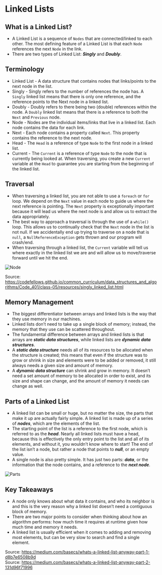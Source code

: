 # Linked Lists

## What is a Linked List?

* A Linked List is a sequence of `Nodes` that are connected/linked to each other. The most defining feature of a Linked List is that each `Node` references the next `Node` in the link.
* There are two types of Linked List: ***Singly*** and ***Doubly***.

## Terminology

* Linked List - A data structure that contains nodes that links/points to the next node in the list.
* Singly - Singly refers to the number of references the node has. A `Singly` linked list means that there is only one reference, and the reference points to the Next node in a linked list.
* Doubly - Doubly refers to there being two (double) references within the node. A `Doubly` linked list means that there is a reference to both the `Next` and `Previous` node.
* Node - Nodes are the individual items/links that live in a linked list. Each node contains the data for each link.
* Next - Each node contains a property called `Next`. This property contains the reference to the next node.
* Head - The `Head` is a reference of type `Node` to the first node in a linked list.
* Current - The `Current` is a reference of type `Node` to the node that is currently being looked at. When traversing, you create a new `Current` variable at the `Head` to guarantee you are starting from the beginning of the linked list.

## Traversal

* When traversing a linked list, you are not able to use a `foreach` or `for` loop. We depend on the `Next` value in each node to guide us where the next reference is pointing. The `Next` property is exceptionally important because it will lead us where the next node is and allow us to extract the data appropriately.
* The best way to approach a traversal is through the use of a `while()` loop. This allows us to continually check that the `Next` node in the list is not null. If we accidentally end up trying to traverse on a node that is `null`, a `NullReferenceException` gets thrown and our program will crash/end.
* When traversing through a linked list, the `Current` variable will tell us where exactly in the linked list we are and will allow us to move/traverse forward until we hit the end.

![Node](https://codefellows.github.io/common_curriculum/data_structures_and_algorithms/Code_401/class-05/resources/images/LinkedList1.PNG)

Source: <https://codefellows.github.io/common_curriculum/data_structures_and_algorithms/Code_401/class-05/resources/singly_linked_list.html>

## Memory Management

* The biggest differentiator between arrays and linked lists is the way that they use memory in our machines.
* Linked lists don’t need to take up a single block of memory; instead, the memory that they use can be scattered throughout.
* The fundamental difference between arrays and linked lists is that arrays are ***static data structures***, while linked lists are ***dynamic data structures***.
* A ***static data structure*** needs all of its resources to be allocated when the structure is created; this means that even if the structure was to grow or shrink in size and elements were to be added or removed, it still always needs a given size and amount of memory.
* A ***dynamic data structure*** can shrink and grow in memory. It doesn’t need a set amount of memory to be allocated in order to exist, and its size and shape can change, and the amount of memory it needs can change as well.

## Parts of a Linked List

* A linked list can be small or huge, but no matter the size, the parts that make it up are actually fairly simple. A linked list is made up of a series of ***nodes***, which are the elements of the list.
* The starting point of the list is a reference to the first node, which is referred to as the ***head***. Nearly all linked lists must have a head, because this is effectively the only entry point to the list and all of its elements, and without it, you wouldn’t know where to start! The end of the list isn’t a node, but rather a node that points to ***null***, or an empty value.
* A single node is also pretty simple. It has just two parts: ***data***, or the information that the node contains, and a reference to the ***next node***.

![Parts](https://miro.medium.com/max/1400/1*K0_eV07tJtKQSVGKfP18bw.webp)

## Key Takeaways

* A node only knows about what data it contains, and who its neighbor is and this is the very reason why a linked list doesn’t need a contiguous block of memory.
* There are two major points to consider when thinking about how an algorithm performs: how much time it requires at runtime given how much time and memory it needs.
* A linked list is usually efficient when it comes to adding and removing most elements, but can be very slow to search and find a single element.

Source: <https://medium.com/basecs/whats-a-linked-list-anyway-part-1-d8b7e6508b9d>  
Source: <https://medium.com/basecs/whats-a-linked-list-anyway-part-2-131d96f71996>
